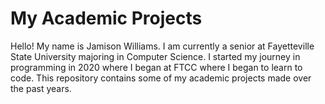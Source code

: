 # My Academic Projects
 Hello! My name is Jamison Williams. I am currently a senior at Fayetteville State University majoring in Computer Science. I started my journey in programming in 2020 where I began at FTCC where I began to learn to code. This repository contains some of my academic projects made over the past years.
